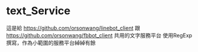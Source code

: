 # text_Service
這是給
https://github.com/orsonwang/linebot_client
跟
https://github.com/orsonwang/fbbot_client
共用的文字服務平台
使用RegExp撰寫，作為小範圍的服務平台綽綽有餘